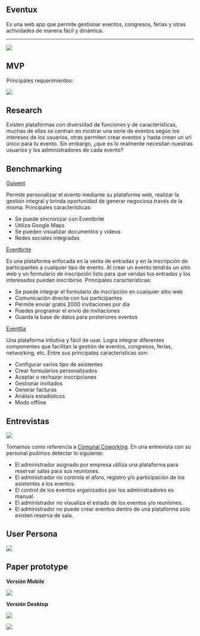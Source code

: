 ## Eventux

Es una web app que permite gestionar eventos, congresos, ferias y otras actividades de manera fácil y dinámica. 

****

![](assets/img/eventux.png)

## MVP

Principales requerimientos:

![](dist/assets/img/Eventos.jpg)

## Research

Existen plataformas con diversidad de funciones y de características, muchas de ellas se centran en mostrar una serie de eventos según los intereses de los usuarios, otras permiten crear eventos y hasta crean un url único para tu evento. Sin embargo, ¿que es lo realmente necesitan nuestras usuarios y los administradores de cada evento?

## Benchmarking

[Guivent](https://www.guivent.com/index.php)

Permite personalizar el evento mediante su plataforma web, realizar la gestión integral y brinda oportunidad de generar negociosa través de la misma. Principales características:

* Se puede sincronizar con Eventbrite
* Utiliza Google Maps
* Se pueden visualizar documentos y videos
* Redes sociales integradas

[Eventbrite](https://www.eventbrite.com.ar/)

Es una plataforma enfocada en la venta de entradas y en la inscripción de participantes a cualquier tipo de evento. Al crear un evento tendrás un sitio web y un formulario de inscripción listo para que vendas tus entradas y los interesados puedan inscribirse. Principales características:

* Se puede integrar el formulario de inscripción en cualquier sitio web
* Comunicación directa con tus participantes
* Permite enviar gratis 2000 invitaciones por día
* Puedes programar el envío de invitaciones
* Guarda la base de datos para posteriores eventos

[Eventtia](https://www.eventtia.com/es/inicio/)

Una plataforma intiutiva y fácil de usar. Logra integrar diferentes componentes que facilitan la gestión de eventos, congresos, ferias, networking, etc. Entre sus principales características son:

* Configurar varios tipo de asistentes
* Crear formularios personalizados
* Aceptar o rechazar inscripciones
* Gestionar invitados
* Generar facturas
* Análisis estadísticos
* Modo offline

## Entrevistas

![](dist/assets/img/entrevista.jpeg)

Tomamos como referencia a [Comunal Coworking](https://comunalcoworking.com/servicios/salas-de-reuniones/). En una entrevista con su personal pudimos detectar lo siguiente:

* El administrador asignado por empresa utiliza una plataforma para reservar salas para sus reuniones.
* El administrador no controla el aforo, registro y/o participación de los asistentes a los eventos.
* El control de los eventos organizados por los administradores es manual.
* El administrador no visualiza el estado de los eventos y/o reuniones.
* El administrador no puede crear eventos dentro de una plataforma solo existen reserva de sala.

## User Persona

![](assets/img/user-persona.png)

## Paper prototype

**Versión Mobile**

![](assets/img/prototipo-papel.JPG)

**Versión Desktop**

![](dist/assets/img/vista2.jpeg)

![](dist/assets/img/vista1.jpeg)
